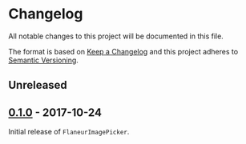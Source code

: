 # Changelog

All notable changes to this project will be documented in this file.

The format is based on [Keep a Changelog](http://keepachangelog.com/en/1.0.0/)
and this project adheres to [Semantic Versioning](http://semver.org/spec/v2.0.0.html).

## Unreleased



## [0.1.0] - 2017-10-24

Initial release of `FlaneurImagePicker`.

[0.1.0]: https://github.com/FlaneurApp/FlaneurImagePicker/tree/0.1.0
